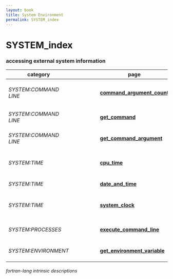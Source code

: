 ```yaml
---
layout: book
title: System Environment
permalink: SYSTEM_index
---
```

# SYSTEM_index
### accessing external system information

<table>
  <thead>
    <tr>
      <th>category</th>
      <th>&nbsp;</th>
      <th>&nbsp;</th>
      <th>&nbsp;</th>
      <th>&nbsp;</th>
      <th>page</th>
      <th>&nbsp;</th>
      <th>description</th>
    </tr>
  </thead>
  <tbody>
    <tr>
      <td><em>SYSTEM:COMMAND LINE</em></td>
      <td>&nbsp;</td>
      <td>&nbsp;</td>
      <td>&nbsp;</td>
      <td>&nbsp;</td>
      <td><a href="COMMAND_ARGUMENT_COUNT"><strong>command_argument_count</strong></a></td>
      <td>&nbsp;</td>
      <td>● Get number of command line arguments</td>
    </tr>
    <tr>
      <td><em>SYSTEM:COMMAND LINE</em></td>
      <td>&nbsp;</td>
      <td>&nbsp;</td>
      <td>&nbsp;</td>
      <td>&nbsp;</td>
      <td><a href="GET_COMMAND"><strong>get_command</strong></a></td>
      <td>&nbsp;</td>
      <td>● Get the entire command line</td>
    </tr>
    <tr>
      <td><em>SYSTEM:COMMAND LINE</em></td>
      <td>&nbsp;</td>
      <td>&nbsp;</td>
      <td>&nbsp;</td>
      <td>&nbsp;</td>
      <td><a href="GET_COMMAND_ARGUMENT"><strong>get_command_argument</strong></a></td>
      <td>&nbsp;</td>
      <td>● Get command line arguments</td>
    </tr>
    <tr>
      <td><em>SYSTEM:TIME</em></td>
      <td>&nbsp;</td>
      <td>&nbsp;</td>
      <td>&nbsp;</td>
      <td>&nbsp;</td>
      <td><a href="CPU_TIME"><strong>cpu_time</strong></a></td>
      <td>&nbsp;</td>
      <td>● Return CPU processor time in seconds</td>
    </tr>
    <tr>
      <td><em>SYSTEM:TIME</em></td>
      <td>&nbsp;</td>
      <td>&nbsp;</td>
      <td>&nbsp;</td>
      <td>&nbsp;</td>
      <td><a href="DATE_AND_TIME"><strong>date_and_time</strong></a></td>
      <td>&nbsp;</td>
      <td>● Gets current time</td>
    </tr>
    <tr>
      <td><em>SYSTEM:TIME</em></td>
      <td>&nbsp;</td>
      <td>&nbsp;</td>
      <td>&nbsp;</td>
      <td>&nbsp;</td>
      <td><a href="SYSTEM_CLOCK"><strong>system_clock</strong></a></td>
      <td>&nbsp;</td>
      <td>● Return numeric data from a real-time clock.</td>
    </tr>
    <tr>
      <td><em>SYSTEM:PROCESSES</em></td>
      <td>&nbsp;</td>
      <td>&nbsp;</td>
      <td>&nbsp;</td>
      <td>&nbsp;</td>
      <td><a href="EXECUTE_COMMAND_LINE"><strong>execute_command_line</strong></a></td>
      <td>&nbsp;</td>
      <td>● Execute a shell command</td>
    </tr>
    <tr>
      <td><em>SYSTEM:ENVIRONMENT</em></td>
      <td>&nbsp;</td>
      <td>&nbsp;</td>
      <td>&nbsp;</td>
      <td>&nbsp;</td>
      <td><a href="GET_ENVIRONMENT_VARIABLE"><strong>get_environment_variable</strong></a></td>
      <td>&nbsp;</td>
      <td>● Get an environmental variable</td>
    </tr>
  </tbody>
</table>

###### fortran-lang intrinsic descriptions
